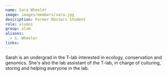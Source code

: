 ```yaml
---
name: Sara Wheeler
image: images/members/sara.jpg
description: Former Masters Student
role: alumni
group: alum
aliases:
  - S. Wheeler
links:
---
```


Sarah is an undergrad in the T-lab interested in ecology, conservation and genomics. She's also the lab assistant of the T-lab, in charge of culturing, storing and helping everyone in the lab.
